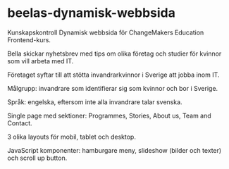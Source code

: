 # beelas-dynamisk-webbsida
Kunskapskontroll Dynamisk webbsida för ChangeMakers Education Frontend-kurs.

Bella skickar nyhetsbrev med tips om olika företag och studier för kvinnor som vill arbeta med IT.

Företaget syftar till att stötta invandrarkvinnor i Sverige att jobba inom IT.

Målgrupp: invandrare som identifierar sig som kvinnor och bor i Sverige.

Språk: engelska, eftersom inte alla invandrare talar svenska.

Single page med sektioner: Programmes, Stories, About us, Team and Contact.

3 olika layouts för mobil, tablet och desktop.
 
JavaScript komponenter: hamburgare meny, slideshow (bilder och texter) och scroll up button.
